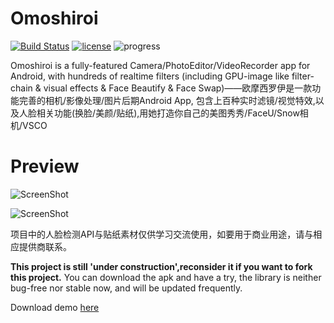 # Omoshiroi
[![Build Status](https://travis-ci.org/Martin20150405/Omoshiroi.svg?branch=master)](https://travis-ci.org/Martin20150405/Omoshiroi) [![license](https://img.shields.io/github/license/mashape/apistatus.svg)](LECENSE)  ![progress](http://progressed.io/bar/11?title=Progress)

Omoshiroi is a fully-featured Camera/PhotoEditor/VideoRecorder app for Android, with hundreds of realtime filters (including GPU-image like filter-chain & visual effects & Face Beautify & Face Swap)——欧摩西罗伊是一款功能完善的相机/影像处理/图片后期Android App, 包含上百种实时滤镜/视觉特效,以及人脸相关功能(换脸/美颜/贴纸),用她打造你自己的美图秀秀/FaceU/Snow相机/VSCO
 
# Preview
![ScreenShot](https://github.com/Martin20150405/Omoshiroi/blob/master/screenshots/camera_preview.png)

![ScreenShot](https://github.com/Martin20150405/Omoshiroi/blob/master/screenshots/camera_preview_2.png)

项目中的人脸检测API与贴纸素材仅供学习交流使用，如要用于商业用途，请与相应提供商联系。

**This project is still 'under construction',reconsider it if you want to fork this project.**
You can download the apk and have a try, the library is neither bug-free nor stable now, and will be updated frequently.

Download demo [here](https://raw.githubusercontent.com/Martin20150405/Omoshiroi/master/app/app-release.apk)